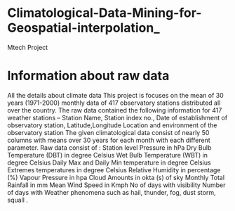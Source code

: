 # Climatological-Data-Mining-for-Geospatial-interpolation_
Mtech Project
# Information  about  raw data

All the details about climate data
This project is focuses on the mean of 30 years (1971-2000) monthly data of 417 observatory stations distributed all over the country.
The raw data contained the following information for 417 weather stations –
Station Name, Station index no., Date of establishment of observatory station, Latitude,Longitude
Location and environment of the observatory station
The given climatological data consist of nearly 50 columns with means over 30 years for each month with each different parameter.
Raw data  consist  of :
  Station level Pressure in hPa
  Dry Bulb Temperature (DBT) in degree Celsius
  Wet Bulb Temperature (WBT) in degree Celsius 
  Daily Max and Daily Min temperature in degree Celsius
  Extremes temperatures in degree Celsius
  Relative Humidity in percentage (%)
  Vapour Pressure in hpa
  Cloud Amounts in okta (s) of sky
  Monthly Total Rainfall in mm
  Mean Wind Speed in Kmph
  No of days with visibility
  Number of days with Weather phenomena such as hail, thunder, fog, dust storm, squall .
